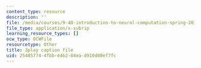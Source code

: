 ```yaml
---
content_type: resource
description: ''
file: /media/courses/9-40-introduction-to-neural-computation-spring-2018/254857744fbbe4b284ead910d08ef7fc_3GC721pNRLE.srt
file_type: application/x-subrip
learning_resource_types: []
ocw_type: OCWFile
resourcetype: Other
title: 3play caption file
uid: 25485774-4fbb-e4b2-84ea-d910d08ef7fc
---
```

